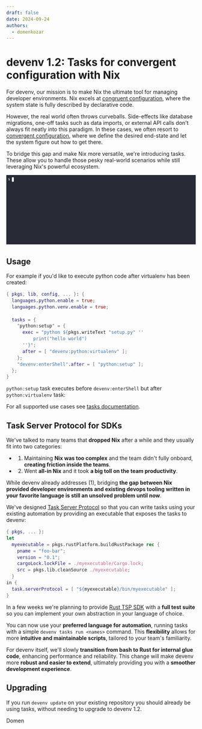 ```yaml
---
draft: false
date: 2024-09-24
authors:
  - domenkozar
---
```


# devenv 1.2: Tasks for convergent configuration with Nix

For devenv, our mission is to make Nix the ultimate tool for managing developer environments. Nix
excels at [congruent configuration](https://constructolution.wordpress.com/2012/07/08/divergent-convergent-and-congruent-infrastructures/),
where the system state is fully described by declarative code.

However, the real world often throws curveballs. Side-effects like database migrations, one-off
tasks such as data imports, or external API calls don't always fit neatly into this paradigm.
In these cases, we often resort to [convergent configuration](https://constructolution.wordpress.com/2012/07/08/divergent-convergent-and-congruent-infrastructures/),
where we define the desired end-state and let the system figure out how to get there.

To bridge this gap and make Nix more versatile, we're introducing tasks. These allow you to
handle those pesky real-world scenarios while still leveraging Nix's powerful ecosystem.

![Tasks interactive example](../../assets/images/tasks.gif)

## Usage

For example if you'd like to execute python code after virtualenv has been created:

```nix title="devenv.nix"
{ pkgs, lib, config, ... }: {
  languages.python.enable = true;
  languages.python.venv.enable = true;

  tasks = {
    "python:setup" = {
      exec = "python ${pkgs.writeText "setup.py" ''
          print("hello world")
      ''}";
      after = [ "devenv:python:virtualenv" ];
    };
    "devenv:enterShell".after = [ "python:setup" ];
  };
}
```

`python:setup` task executes before `devenv:enterShell` but after `python:virtualenv` task:

For all supported use cases see [tasks documentation](../../tasks.md).


## Task Server Protocol for SDKs

We've talked to many teams that **dropped Nix** after a while and they usually fit into two categories:

* 1) Maintaining **Nix was too complex** and the team didn't fully onboard, **creating friction inside the teams**.
* 2) Went **all-in Nix** and it took **a big toll on the team productivity**.

While devenv already addresses (1), bridging **the gap between Nix provided developer environments
and existing devops tooling written in your favorite language is still an unsolved problem until now**.
<br>

We've designed [Task Server Protocol](https://github.com/cachix/devenv/issues/1457) so that you can write tasks
using your existing automation by providing an executable that exposes the tasks to devenv:
<br>

```nix title="devenv.nix"
{ pkgs, ... }:
let
  myexecutable = pkgs.rustPlatform.buildRustPackage rec {
    pname = "foo-bar";
    version = "0.1";
    cargoLock.lockFile = ./myexecutable/Cargo.lock;
    src = pkgs.lib.cleanSource ./myexecutable;
  }
in {
  task.serverProtocol = [ "${myexecutable}/bin/myexecutable" ];
}
```

In a few weeks we're planning to provide [Rust TSP SDK](https://github.com/cachix/devenv/issues/1457)
with a **full test suite** so you can implement your own abstraction in your language of choice.
<br>

You can now use your **preferred language for automation**, running tasks with a simple `devenv tasks run <names>` command. This
**flexibility** allows for more **intuitive and maintainable scripts**, tailored to your team's familiarity.

For devenv itself, we'll slowly **transition from bash to Rust for
internal glue code**, enhancing performance and reliability. This change will make devenv more
**robust and easier to extend**, ultimately providing you with a **smoother development experience**.

## Upgrading

If you run `devenv update` on your existing repository you should already be using tasks,
without needing to upgrade to devenv 1.2.

Domen
